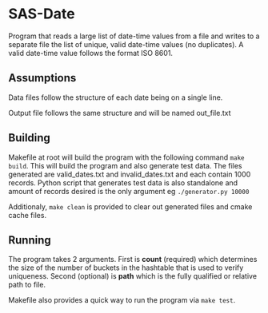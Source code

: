 # SAS-Date
Program that reads a large list of date-time values from a file and writes to a separate file the list of unique, valid date-time values (no duplicates). A valid date-time value follows the format ISO 8601.

## Assumptions
Data files follow the structure of each date being on a single line.

Output file follows the same structure and will be named out_file.txt

## Building
Makefile at root will build the program with the following command `make build`. This will build the program and also generate
test data. The files generated are valid_dates.txt and invalid_dates.txt and each contain 1000 records. Python script that generates test data
is also standalone and amount of records desired is the only argument eg `./generator.py 10000`

Additionaly, `make clean` is provided to clear out generated files and cmake cache files.

## Running
The program takes 2 arguments. First is **count** (required) which determines the size of the number of buckets in the hashtable that is used to verify uniqueness.
 Second (optional) is **path** which is the fully qualified or relative path to file.


Makefile also provides a quick way to run the program via `make test`.